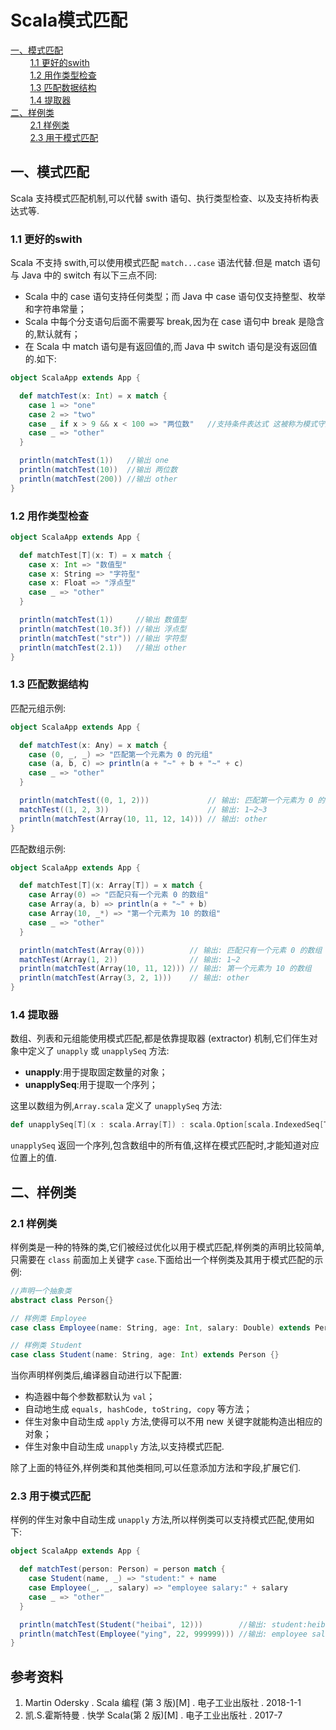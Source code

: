# Scala模式匹配

<nav>
<a href="#一模式匹配">一、模式匹配</a><br/>
&nbsp;&nbsp;&nbsp;&nbsp;&nbsp;&nbsp;&nbsp;&nbsp;<a href="#11-更好的swith">1.1 更好的swith</a><br/>
&nbsp;&nbsp;&nbsp;&nbsp;&nbsp;&nbsp;&nbsp;&nbsp;<a href="#12-用作类型检查">1.2 用作类型检查</a><br/>
&nbsp;&nbsp;&nbsp;&nbsp;&nbsp;&nbsp;&nbsp;&nbsp;<a href="#13-匹配数据结构">1.3 匹配数据结构</a><br/>
&nbsp;&nbsp;&nbsp;&nbsp;&nbsp;&nbsp;&nbsp;&nbsp;<a href="#14-提取器">1.4 提取器</a><br/>
<a href="#二样例类">二、样例类</a><br/>
&nbsp;&nbsp;&nbsp;&nbsp;&nbsp;&nbsp;&nbsp;&nbsp;<a href="#21-样例类">2.1 样例类</a><br/>
&nbsp;&nbsp;&nbsp;&nbsp;&nbsp;&nbsp;&nbsp;&nbsp;<a href="#23-用于模式匹配">2.3 用于模式匹配</a><br/>
</nav>

## 一、模式匹配

Scala 支持模式匹配机制,可以代替 swith 语句、执行类型检查、以及支持析构表达式等.

### 1.1 更好的swith

Scala 不支持 swith,可以使用模式匹配 `match...case` 语法代替.但是 match 语句与 Java 中的 switch 有以下三点不同:

- Scala 中的 case 语句支持任何类型；而 Java 中 case 语句仅支持整型、枚举和字符串常量；
- Scala 中每个分支语句后面不需要写 break,因为在 case 语句中 break 是隐含的,默认就有；
- 在 Scala 中 match 语句是有返回值的,而 Java 中 switch 语句是没有返回值的.如下:

```scala
object ScalaApp extends App {

  def matchTest(x: Int) = x match {
    case 1 => "one"
    case 2 => "two"
    case _ if x > 9 && x < 100 => "两位数"   //支持条件表达式 这被称为模式守卫
    case _ => "other"
  }

  println(matchTest(1))   //输出 one
  println(matchTest(10))  //输出 两位数
  println(matchTest(200)) //输出 other
}
```

### 1.2 用作类型检查

```scala
object ScalaApp extends App {

  def matchTest[T](x: T) = x match {
    case x: Int => "数值型"
    case x: String => "字符型"
    case x: Float => "浮点型"
    case _ => "other"
  }

  println(matchTest(1))     //输出 数值型
  println(matchTest(10.3f)) //输出 浮点型
  println(matchTest("str")) //输出 字符型
  println(matchTest(2.1))   //输出 other
}
```

### 1.3 匹配数据结构

匹配元组示例:

```scala
object ScalaApp extends App {

  def matchTest(x: Any) = x match {
    case (0, _, _) => "匹配第一个元素为 0 的元组"
    case (a, b, c) => println(a + "~" + b + "~" + c)
    case _ => "other"
  }

  println(matchTest((0, 1, 2)))             // 输出: 匹配第一个元素为 0 的元组
  matchTest((1, 2, 3))                      // 输出: 1~2~3
  println(matchTest(Array(10, 11, 12, 14))) // 输出: other
}
```

匹配数组示例:

```scala
object ScalaApp extends App {

  def matchTest[T](x: Array[T]) = x match {
    case Array(0) => "匹配只有一个元素 0 的数组"
    case Array(a, b) => println(a + "~" + b)
    case Array(10, _*) => "第一个元素为 10 的数组"
    case _ => "other"
  }

  println(matchTest(Array(0)))          // 输出: 匹配只有一个元素 0 的数组
  matchTest(Array(1, 2))                // 输出: 1~2
  println(matchTest(Array(10, 11, 12))) // 输出: 第一个元素为 10 的数组
  println(matchTest(Array(3, 2, 1)))    // 输出: other
}
```

### 1.4 提取器

数组、列表和元组能使用模式匹配,都是依靠提取器 (extractor) 机制,它们伴生对象中定义了 `unapply` 或 `unapplySeq` 方法:

+ **unapply**:用于提取固定数量的对象；
+ **unapplySeq**:用于提取一个序列；

这里以数组为例,`Array.scala` 定义了 `unapplySeq` 方法:

```scala
def unapplySeq[T](x : scala.Array[T]) : scala.Option[scala.IndexedSeq[T]] = { /* compiled code */ }
```

`unapplySeq` 返回一个序列,包含数组中的所有值,这样在模式匹配时,才能知道对应位置上的值.



## 二、样例类

### 2.1 样例类

样例类是一种的特殊的类,它们被经过优化以用于模式匹配,样例类的声明比较简单,只需要在 `class` 前面加上关键字 `case`.下面给出一个样例类及其用于模式匹配的示例:

```scala
//声明一个抽象类
abstract class Person{}
```

```scala
// 样例类 Employee
case class Employee(name: String, age: Int, salary: Double) extends Person {}
```

```scala
// 样例类 Student
case class Student(name: String, age: Int) extends Person {}
```

当你声明样例类后,编译器自动进行以下配置:

- 构造器中每个参数都默认为 `val`；
- 自动地生成 `equals, hashCode, toString, copy` 等方法；
- 伴生对象中自动生成 `apply` 方法,使得可以不用 new 关键字就能构造出相应的对象；
- 伴生对象中自动生成 `unapply` 方法,以支持模式匹配.

除了上面的特征外,样例类和其他类相同,可以任意添加方法和字段,扩展它们.

### 2.3 用于模式匹配

样例的伴生对象中自动生成 `unapply` 方法,所以样例类可以支持模式匹配,使用如下:

```scala
object ScalaApp extends App {

  def matchTest(person: Person) = person match {
    case Student(name, _) => "student:" + name
    case Employee(_, _, salary) => "employee salary:" + salary
    case _ => "other"
  }

  println(matchTest(Student("heibai", 12)))        //输出: student:heibai
  println(matchTest(Employee("ying", 22, 999999))) //输出: employee salary:999999.0
}
```





## 参考资料

1. Martin Odersky . Scala 编程 (第 3 版)[M] . 电子工业出版社 . 2018-1-1  
2. 凯.S.霍斯特曼  . 快学 Scala(第 2 版)[M] . 电子工业出版社 . 2017-7



